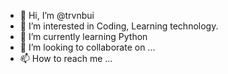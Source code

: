 - 👋 Hi, I’m @trvnbui
- 👀 I’m interested in Coding, Learning technology.
- 🌱 I’m currently learning Python
- 💞️ I’m looking to collaborate on ...
- 📫 How to reach me ...

<!---
trvnbui/trvnbui is a ✨ special ✨ repository because its `README.md` (this file) appears on your GitHub profile.
You can click the Preview link to take a look at your changes.
--->
